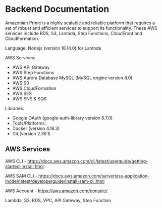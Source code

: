 # Backend Documentation

Amazonian Prime is a highly scalable and reliable platform that requires a set of robust and efficient services to support its functionality. These AWS services include RDS, S3, Lambda, Step Functions, CloudFront and CloudFormation.

Language: Nodejs (version 18.14.0) for Lambda

AWS Services:
- AWS API Gateway
- AWS Step Functions
- AWS Aurora Database MySQL (MySQL engine version 8.0)
- AWS S3 
- AWS CloudFormation
- AWS SES
- AWS SNS & SQS

Libraries: 
- Google OAuth (google-auth-library version 8.7.0)
- Tools/Platforms:
- Docker (version 4.16.3)
- Git (version 2.39.1)

## AWS Services
AWS CLI - https://docs.aws.amazon.com/cli/latest/userguide/getting-started-install.html

AWS SAM CLI - https://docs.aws.amazon.com/serverless-application-model/latest/developerguide/install-sam-cli.html

AWS Account - https://aws.amazon.com/console/ 

Lambda, S3, RDS, VPC, API Gateway, Step Function

